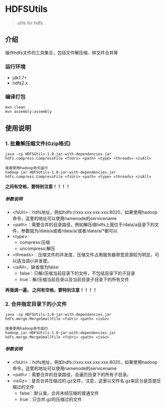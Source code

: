 # HDFSUtils

> utils for hdfs

## 介绍
操作hdfs文件的工具集合，包括文件解压缩、碎文件合并等

### 运行环境
- jdk1.7+
- hdfs2.x

### 编译打包

```
mvn clean 
mvn assembly:assembly
```

## 使用说明


### 1. 批量解压缩文件(Gzip格式)
```
java -cp HDFSUtils-1.0-jar-with-dependencies.jar hdfs.compress.CompressFile <fsUri> <path> <type> <threads> <isAll>

或者使用hadoop命令运行
hadoop jar HDFSUtils-1.0-jar-with-dependencies.jar hdfs.compress.CompressFile <fsUri> <path> <type> <threads> <isAll>
```
**<fsUri> <path>之间有空格，要特别注意！！！！**
##### 参数说明
- \<fsUri\>：hdfs地址，例如hdfs://xxx.xxx.xxx.xxx:8020，如果使用hadoop命令，这里的地址可以使用namenode的servicename
- \<path\>：需要合并的目录路径，例如解压缩hdfs上面位于/data/a目录下的文件，参数就为/data/a或者/data/a/或者/data/a/*都可以
- \<type\>:
    - compress:压缩
    - uncompress:解压
- \<threads\>：压缩文件的并发度，压缩文件占用服务器带宽资源较为明显，可以适当调小并发度。 
- \<isAll\>，缺省值为false:
    - false：只解/压缩当前目录下的文件，不包括目录下的子目录   
    - true：解/压缩当前目录以及当前目录子目录下的所有文件

**再强调一遍，<fsUri> <path>之间有空格，要特别注意！！！！**
### 2. 合并指定目录下的小文件
```
java -cp HDFSUtils-1.0-jar-with-dependencies.jar hdfs.merge.MergeSmallFile <fsUri> <path> <isGz>

或者使用hadoop命令运行
hadoop jar HDFSUtils-1.0-jar-with-dependencies.jar hdfs.merge.MergeSmallFile <fsUri> <path> <isGz>
```
##### 参数说明
- \<fsUri\>：hdfs地址，例如hdfs://xxx.xxx.xxx.xxx:8020，如果使用hadoop命令，这里的地址可以使用namenode的servicename
- \<path\>：需要合并的目录路径，会遍历目录下的所有子目录。
- \<isGz\>：是否合并压缩过的.gz文件，注意，这里以文件名.gz来区分是否是压缩过的文件
	- false：默认值，合并未经压缩的普通文件
	- true：只合并.gz的压缩过的文件 	
